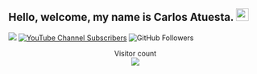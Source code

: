 <h2> Hello, welcome, my name is Carlos Atuesta. <img src="https://github.com/souvikguria98/souvikguria98/blob/master/Hi.gif" width="25"></h2>

  
[![](https://img.shields.io/badge/Gmail-carlosatuesta.2000@gmail.com-red)](https://mail.google.com/mail/u/0/?tab=km#inbox)
[![YouTube Channel Subscribers](https://img.shields.io/youtube/channel/subscribers/UC0ZtYJzGTxfb20ygbhcIsFA?style=social)](https://www.youtube.com/channel/UC0ZtYJzGTxfb20ygbhcIsFA)
![GitHub Followers](https://img.shields.io/github/followers/CarlosAtuesta03?style=social)



<p align="center"> 
  Visitor count<br>
  <img src="https://profile-counter.glitch.me/CarlosAtuesta03/count.svg" />
</p>
